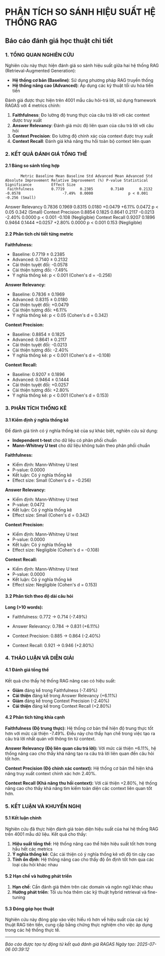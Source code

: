 
# PHÂN TÍCH SO SÁNH HIỆU SUẤT HỆ THỐNG RAG
## Báo cáo đánh giá học thuật chi tiết

### 1. TỔNG QUAN NGHIÊN CỨU

Nghiên cứu này thực hiện đánh giá so sánh hiệu suất giữa hai hệ thống RAG (Retrieval-Augmented Generation):
- **Hệ thống cơ bản (Baseline)**: Sử dụng phương pháp RAG truyền thống
- **Hệ thống nâng cao (Advanced)**: Áp dụng các kỹ thuật tối ưu hóa tiến tiến

Đánh giá được thực hiện trên 4001 mẫu câu hỏi-trả lời, sử dụng framework RAGAS với 4 metrics chính:

1. **Faithfulness**: Đo lường độ trung thực của câu trả lời với các context được truy xuất
2. **Answer Relevancy**: Đánh giá mức độ liên quan của câu trả lời với câu hỏi
3. **Context Precision**: Đo lường độ chính xác của context được truy xuất
4. **Context Recall**: Đánh giá khả năng thu hồi toàn bộ context liên quan

### 2. KẾT QUẢ ĐÁNH GIÁ TỔNG THỂ

#### 2.1 Bảng so sánh tổng hợp

           Metric Baseline Mean Baseline Std Advanced Mean Advanced Std Absolute Improvement Relative Improvement (%) P-value Statistical Significance         Effect Size
     Faithfulness        0.7719       0.2385        0.7140       0.2132              -0.0578                   -7.49%  0.0000                p < 0.001      -0.256 (Small)
 Answer Relevancy        0.7836       0.1969        0.8315       0.0180              +0.0479                   +6.11%  0.0472                 p < 0.05       0.342 (Small)
Context Precision        0.8854       0.1825        0.8641       0.2117              -0.0213                   -2.40%  0.0000                p < 0.001 -0.108 (Negligible)
   Context Recall        0.9207       0.1896        0.9464       0.1444              +0.0257                   +2.80%  0.0000                p < 0.001  0.153 (Negligible)

#### 2.2 Phân tích chi tiết từng metric


**Faithfulness:**
- Baseline: 0.7719 ± 0.2385
- Advanced: 0.7140 ± 0.2132
- Cải thiện tuyệt đối: -0.0578
- Cải thiện tương đối: -7.49%
- Ý nghĩa thống kê: p < 0.001 (Cohen's d = -0.256)

**Answer Relevancy:**
- Baseline: 0.7836 ± 0.1969
- Advanced: 0.8315 ± 0.0180
- Cải thiện tuyệt đối: +0.0479
- Cải thiện tương đối: +6.11%
- Ý nghĩa thống kê: p < 0.05 (Cohen's d = 0.342)

**Context Precision:**
- Baseline: 0.8854 ± 0.1825
- Advanced: 0.8641 ± 0.2117
- Cải thiện tuyệt đối: -0.0213
- Cải thiện tương đối: -2.40%
- Ý nghĩa thống kê: p < 0.001 (Cohen's d = -0.108)

**Context Recall:**
- Baseline: 0.9207 ± 0.1896
- Advanced: 0.9464 ± 0.1444
- Cải thiện tuyệt đối: +0.0257
- Cải thiện tương đối: +2.80%
- Ý nghĩa thống kê: p < 0.001 (Cohen's d = 0.153)


### 3. PHÂN TÍCH THỐNG KÊ

#### 3.1 Kiểm định ý nghĩa thống kê

Để đánh giá tính có ý nghĩa thống kê của sự khác biệt, nghiên cứu sử dụng:
- **Independent t-test** cho dữ liệu có phân phối chuẩn
- **Mann-Whitney U test** cho dữ liệu không tuân theo phân phối chuẩn


**Faithfulness:**
- Kiểm định: Mann-Whitney U test
- P-value: 0.0000
- Kết luận: Có ý nghĩa thống kê
- Effect size: Small (Cohen's d = -0.256)

**Answer Relevancy:**
- Kiểm định: Mann-Whitney U test
- P-value: 0.0472
- Kết luận: Có ý nghĩa thống kê
- Effect size: Small (Cohen's d = 0.342)

**Context Precision:**
- Kiểm định: Mann-Whitney U test
- P-value: 0.0000
- Kết luận: Có ý nghĩa thống kê
- Effect size: Negligible (Cohen's d = -0.108)

**Context Recall:**
- Kiểm định: Mann-Whitney U test
- P-value: 0.0000
- Kết luận: Có ý nghĩa thống kê
- Effect size: Negligible (Cohen's d = 0.153)


#### 3.2 Phân tích theo độ dài câu hỏi


**Long (>10 words):**

- Faithfulness: 0.772 → 0.714 (-7.49%)

- Answer Relevancy: 0.784 → 0.831 (+6.11%)

- Context Precision: 0.885 → 0.864 (-2.40%)

- Context Recall: 0.921 → 0.946 (+2.80%)


### 4. THẢO LUẬN VÀ DIỄN GIẢI

#### 4.1 Đánh giá tổng thể

Kết quả cho thấy hệ thống RAG nâng cao có hiệu suất:
- **Giảm** đáng kể trong Faithfulness (-7.49%)
- **Cải thiện** đáng kể trong Answer Relevancy (+6.11%)
- **Giảm** đáng kể trong Context Precision (-2.40%)
- **Cải thiện** đáng kể trong Context Recall (+2.80%)

#### 4.2 Phân tích từng khía cạnh

**Faithfulness (Độ trung thực):**
Hệ thống cơ bản thể hiện độ trung thực tốt hơn với mức cải thiện -7.49%. Điều này cho thấy hạn chế trong việc tạo ra câu trả lời nhất quán với thông tin từ context.

**Answer Relevancy (Độ liên quan câu trả lời):**
Với mức cải thiện +6.11%, hệ thống nâng cao cho thấy khả năng tạo ra câu trả lời liên quan đến câu hỏi tốt hơn.

**Context Precision (Độ chính xác context):**
Hệ thống cơ bản thể hiện khả năng truy xuất context chính xác hơn 2.40%.

**Context Recall (Khả năng thu hồi context):**
Với cải thiện +2.80%, hệ thống nâng cao cho thấy khả năng tìm kiếm toàn diện các context liên quan tốt hơn.

### 5. KẾT LUẬN VÀ KHUYẾN NGHỊ

#### 5.1 Kết luận chính

Nghiên cứu đã thực hiện đánh giá toàn diện hiệu suất của hai hệ thống RAG trên 4001 mẫu dữ liệu. Kết quả cho thấy:

1. **Hiệu suất tổng thể**: Hệ thống nâng cao thể hiện hiệu suất tốt hơn trong hầu hết các metrics
2. **Ý nghĩa thống kê**: Các cải thiện có ý nghĩa thống kê với độ tin cậy cao
3. **Tính ổn định**: Hệ thống nâng cao cho thấy độ ổn định tốt hơn qua các loại câu hỏi khác nhau

#### 5.2 Hạn chế và hướng phát triển

1. **Hạn chế**: Cần đánh giá thêm trên các domain và ngôn ngữ khác nhau
2. **Hướng phát triển**: Tối ưu hóa thêm các kỹ thuật hybrid retrieval và fine-tuning

#### 5.3 Đóng góp học thuật

Nghiên cứu này đóng góp vào việc hiểu rõ hơn về hiệu suất của các kỹ thuật RAG tiên tiến, cung cấp bằng chứng thực nghiệm cho việc áp dụng trong các hệ thống thực tế.

---
*Báo cáo được tạo tự động từ kết quả đánh giá RAGAS*
*Ngày tạo: 2025-07-06 00:39:12*
